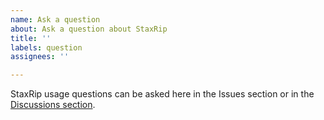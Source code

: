 ```yaml
---
name: Ask a question
about: Ask a question about StaxRip
title: ''
labels: question
assignees: ''

---
```


StaxRip usage questions can be asked here in the Issues section or in the [Discussions section](https://github.com/staxrip/staxrip/discussions).
